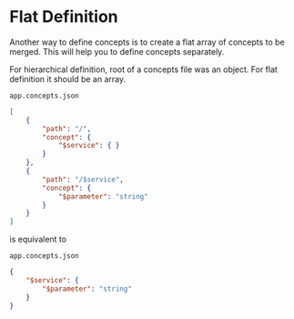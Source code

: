 # Flat Definition

Another way to define concepts is to create a flat array of concepts to be
merged. This will help you to define concepts separately.

For hierarchical definition, root of a concepts file was an object. For flat
definition it should be an array.

`app.concepts.json`

```json
[
    { 
        "path": "/",
        "concept": {
            "$service": { }
        }
    },
    {
        "path": "/$service",
        "concept": {
            "$parameter": "string"
        }
    }
]
```

is equivalent to

`app.concepts.json`

```json
{
    "$service": {
        "$parameter": "string"
    }
}
```
